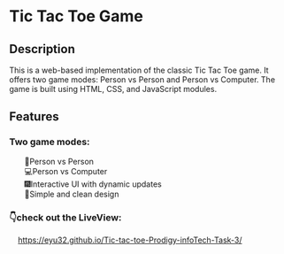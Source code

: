 # Tic Tac Toe Game

## Description
This is a web-based implementation of the classic Tic Tac Toe game. It offers two game modes: Person vs Person and Person vs Computer. The game is built using HTML, CSS, and JavaScript modules.

## Features
### Two game modes: <br>
&nbsp;&nbsp;&nbsp;&nbsp;&nbsp;&nbsp;&nbsp;👥Person vs Person <br>
&nbsp;&nbsp;&nbsp;&nbsp;&nbsp;&nbsp;&nbsp;💻Person vs Computer <br>
&nbsp;&nbsp;&nbsp;&nbsp;&nbsp;&nbsp;&nbsp;🎆Interactive UI with dynamic updates <br>
&nbsp;&nbsp;&nbsp;&nbsp;&nbsp;&nbsp;&nbsp;🤳Simple and clean design
### 👇check out the LiveView:
&nbsp;&nbsp;&nbsp;&nbsp;https://eyu32.github.io/Tic-tac-toe-Prodigy-infoTech-Task-3/
